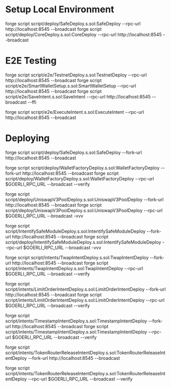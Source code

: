 # Setup Local Environment
forge script script/deploy/SafeDeploy.s.sol:SafeDeploy --rpc-url http://localhost:8545 --broadcast
forge script script/deploy/CoreDeploy.s.sol:CoreDeploy --rpc-url http://localhost:8545 --broadcast

# E2E Testing
forge script script/e2e/TestnetDeploy.s.sol:TestnetDeploy --rpc-url http://localhost:8545 --broadcast
forge script script/e2e/SmartWalletSetup.s.sol:SmartWalletSetup --rpc-url http://localhost:8545 --broadcast
forge script script/e2e/SaveIntent.s.sol:SaveIntent --rpc-url http://localhost:8545 --broadcast --ffi

forge script script/e2e/ExecuteIntent.s.sol:ExecuteIntent --rpc-url http://localhost:8545 --broadcast

# Deploying
forge script script/deploy/SafeDeploy.s.sol:SafeDeploy --fork-url http://localhost:8545 --broadcast

forge script script/deploy/WalletFactoryDeploy.s.sol:WalletFactoryDeploy --fork-url http://localhost:8545 --broadcast
forge script script/deploy/WalletFactoryDeploy.s.sol:WalletFactoryDeploy --rpc-url $GOERLI_RPC_URL --broadcast --verify

forge script script/deploy/UniswapV3PoolDeploy.s.sol:UniswapV3PoolDeploy --fork-url http://localhost:8545 --broadcast 
forge script script/deploy/UniswapV3PoolDeploy.s.sol:UniswapV3PoolDeploy --rpc-url $GOERLI_RPC_URL --broadcast -vvv

forge script script/IntentifySafeModuleDeploy.s.sol:IntentifySafeModuleDeploy --fork-url http://localhost:8545 --broadcast 
forge script script/deploy/IntentifySafeModuleDeploy.s.sol:IntentifySafeModuleDeploy --rpc-url $GOERLI_RPC_URL --broadcast -vvv

forge script script/intents/TwapIntentDeploy.s.sol:TwapIntentDeploy --fork-url http://localhost:8545 --broadcast 
forge script script/intents/TwapIntentDeploy.s.sol:TwapIntentDeploy --rpc-url $GOERLI_RPC_URL --broadcast --verify

forge script script/intents/LimitOrderIntentDeploy.s.sol:LimitOrderIntentDeploy --fork-url http://localhost:8545 --broadcast 
forge script script/intents/LimitOrderIntentDeploy.s.sol:LimitOrderIntentDeploy --rpc-url $GOERLI_RPC_URL --broadcast --verify

forge script script/intents/TimestampIntentDeploy.s.sol:TimestampIntentDeploy --fork-url http://localhost:8545 --broadcast forge script script/intents/TimestampIntentDeploy.s.sol:TimestampIntentDeploy --rpc-url $GOERLI_RPC_URL --broadcast --verify

forge script script/intents/TokenRouterReleaseIntentDeploy.s.sol:TokenRouterReleaseIntentDeploy --fork-url http://localhost:8545 --broadcast 

forge script script/intents/TokenRouterReleaseIntentDeploy.s.sol:TokenRouterReleaseIntentDeploy --rpc-url $GOERLI_RPC_URL --broadcast --verify
